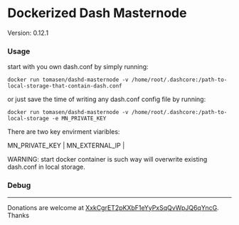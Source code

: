 # Dockerized Dash Masternode

Version: 0.12.1

### Usage

start with you own dash.conf by simply running:

`docker run tomasen/dashd-masternode -v /home/root/.dashcore:/path-to-local-storage-that-contain-dash.conf`

or just save the time of writing any dash.conf config file by running:

`docker run tomasen/dashd-masternode -v /home/root/.dashcore:/path-to-local-storage -e MN_PRIVATE_KEY`

There are two key envirment viaribles:

MN_PRIVATE_KEY |
MN_EXTERNAL_IP |

WARNING: start docker container is such way will overwrite existing dash.conf in local storage.

### Debug

* * *
Donations are welcome at [XxkCgrET2pKXbF1eYyPxSqQvWpJQ6qYncG](https://chainz.cryptoid.info/drk/search.dws?q=XxkCgrET2pKXbF1eYyPxSqQvWpJQ6qYncG). Thanks
